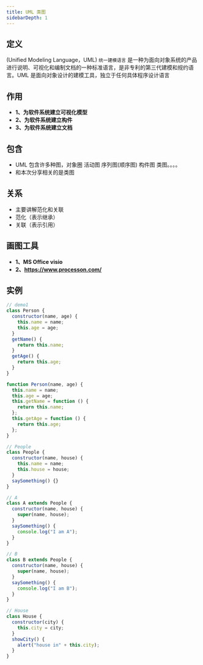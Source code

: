 ```yaml
---
title: UML 类图
sidebarDepth: 1
---
```


## 定义

(Unified Modeling Language，UML) `统一建模语言` 是一种为面向对象系统的产品进行说明、可视化和编制文档的一种标准语言，是非专利的第三代建模和规约语言。UML 是面向对象设计的建模工具，独立于任何具体程序设计语言

## 作用

- **1、为软件系统建立可视化模型**
- **2、为软件系统建立构件**
- **3、为软件系统建立文档**

## 包含

- UML 包含许多种图，对象圈 活动图 序列图(顺序图) 构件图 类图。。。。
- 和本次分享相关的是类图

## 关系

- 主要讲解范化和关联
- 范化（表示继承）
- 关联（表示引用）

## 画图工具

- **1、MS Office visio**
- **2、https://www.processon.com/**

## 实例

```js
// demo1
class Person {
  constructor(name, age) {
    this.name = name;
    this.age = age;
  }
  getName() {
    return this.name;
  }
  getAge() {
    return this.age;
  }
}
```

```js
function Person(name, age) {
  this.name = name;
  this.age = age;
  this.getName = function () {
    return this.name;
  };
  this.getAge = function () {
    return this.age;
  };
}
```

<!-- <div style="text-align: center;">
    <img src="https://zml-blog-images.oss-cn-beijing.aliyuncs.com/model/UML-code.png"/>
</div> -->

```js
// People
class People {
  constructor(name, house) {
    this.name = name;
    this.house = house;
  }
  saySomething() {}
}

// A
class A extends People {
  constructor(name, house) {
    super(name, house);
  }
  saySomething() {
    console.log("I am A");
  }
}

// B
class B extends People {
  constructor(name, house) {
    super(name, house);
  }
  saySomething() {
    console.log("I am B");
  }
}

// House
class House {
  constructor(city) {
    this.city = city;
  }
  showCity() {
    alert("house in" + this.city);
  }
}
```
